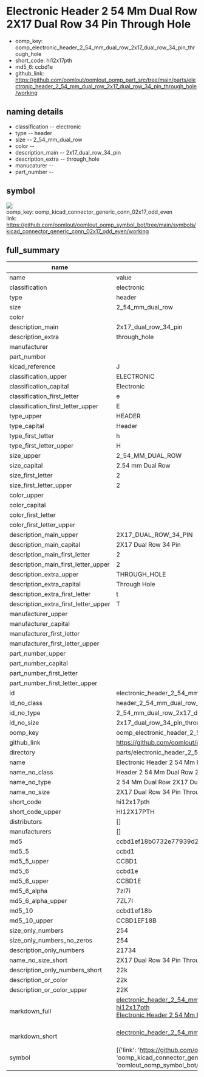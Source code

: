# Electronic Header 2 54 Mm Dual Row 2X17 Dual Row 34 Pin Through Hole

  
* oomp_key: oomp_electronic_header_2_54_mm_dual_row_2x17_dual_row_34_pin_through_hole 
* short_code: hi12x17pth
* md5_6: ccbd1e  
* github_link: https://github.com/oomlout/oomlout_oomp_part_src/tree/main/parts/electronic_header_2_54_mm_dual_row_2x17_dual_row_34_pin_through_hole/working  
## naming details
* classification -- electronic
* type -- header
* size -- 2_54_mm_dual_row
* color -- 
* description_main -- 2x17_dual_row_34_pin
* description_extra -- through_hole
* manucaturer -- 
* part_number -- 



## symbol

![](symbol/{index}}/working/working_600.png)  
oomp_key: oomp_kicad_connector_generic_conn_02x17_odd_even  
link: https://github.com/oomlout/oomlout_oomp_symbol_bot/tree/main/symbols/kicad_connector_generic_conn_02x17_odd_even/working  


## full_summary
| name | value | 
| --- | --- | 
| name | value | 
| classification | electronic | 
| type | header | 
| size | 2_54_mm_dual_row | 
| color |  | 
| description_main | 2x17_dual_row_34_pin | 
| description_extra | through_hole | 
| manufacturer |  | 
| part_number |  | 
| kicad_reference | J | 
| classification_upper | ELECTRONIC | 
| classification_capital | Electronic | 
| classification_first_letter | e | 
| classification_first_letter_upper | E | 
| type_upper | HEADER | 
| type_capital | Header | 
| type_first_letter | h | 
| type_first_letter_upper | H | 
| size_upper | 2_54_MM_DUAL_ROW | 
| size_capital | 2.54 mm Dual Row | 
| size_first_letter | 2 | 
| size_first_letter_upper | 2 | 
| color_upper |  | 
| color_capital |  | 
| color_first_letter |  | 
| color_first_letter_upper |  | 
| description_main_upper | 2X17_DUAL_ROW_34_PIN | 
| description_main_capital | 2X17 Dual Row 34 Pin | 
| description_main_first_letter | 2 | 
| description_main_first_letter_upper | 2 | 
| description_extra_upper | THROUGH_HOLE | 
| description_extra_capital | Through Hole | 
| description_extra_first_letter | t | 
| description_extra_first_letter_upper | T | 
| manufacturer_upper |  | 
| manufacturer_capital |  | 
| manufacturer_first_letter |  | 
| manufacturer_first_letter_upper |  | 
| part_number_upper |  | 
| part_number_capital |  | 
| part_number_first_letter |  | 
| part_number_first_letter_upper |  | 
| id | electronic_header_2_54_mm_dual_row_2x17_dual_row_34_pin_through_hole | 
| id_no_class | header_2_54_mm_dual_row_2x17_dual_row_34_pin_through_hole | 
| id_no_type | 2_54_mm_dual_row_2x17_dual_row_34_pin_through_hole | 
| id_no_size | 2x17_dual_row_34_pin_through_hole | 
| oomp_key | oomp_electronic_header_2_54_mm_dual_row_2x17_dual_row_34_pin_through_hole | 
| github_link | https://github.com/oomlout/oomlout_oomp_part_src/tree/main/parts/electronic_header_2_54_mm_dual_row_2x17_dual_row_34_pin_through_hole/working | 
| directory | parts/electronic_header_2_54_mm_dual_row_2x17_dual_row_34_pin_through_hole | 
| name | Electronic Header 2 54 Mm Dual Row 2X17 Dual Row 34 Pin Through Hole | 
| name_no_class | Header 2 54 Mm Dual Row 2X17 Dual Row 34 Pin Through Hole | 
| name_no_type | 2 54 Mm Dual Row 2X17 Dual Row 34 Pin Through Hole | 
| name_no_size | 2X17 Dual Row 34 Pin Through Hole | 
| short_code | hi12x17pth | 
| short_code_upper | HI12X17PTH | 
| distributors | [] | 
| manufacturers | [] | 
| md5 | ccbd1ef18b0732e77939d21109a9eef1 | 
| md5_5 | ccbd1 | 
| md5_5_upper | CCBD1 | 
| md5_6 | ccbd1e | 
| md5_6_upper | CCBD1E | 
| md5_6_alpha | 7zl7i | 
| md5_6_alpha_upper | 7ZL7I | 
| md5_10 | ccbd1ef18b | 
| md5_10_upper | CCBD1EF18B | 
| size_only_numbers | 254 | 
| size_only_numbers_no_zeros | 254 | 
| description_only_numbers | 21734 | 
| name_no_size_short | 2X17 Dual Row 34 Pin Through Hole | 
| description_only_numbers_short | 22k | 
| description_or_color | 22k | 
| description_or_color_upper | 22K | 
| markdown_full | [electronic_header_2_54_mm_dual_row_2x17_dual_row_34_pin_through_hole](https://github.com/oomlout/oomlout_oomp_part_src/tree/main/parts/electronic_header_2_54_mm_dual_row_2x17_dual_row_34_pin_through_hole/working)<br>[hi12x17pth](https://github.com/oomlout/oomlout_oomp_part_src/tree/main/parts/electronic_header_2_54_mm_dual_row_2x17_dual_row_34_pin_through_hole/working)<br>[Electronic Header 2 54 Mm Dual Row 2X17 Dual Row 34 Pin Through Hole](https://github.com/oomlout/oomlout_oomp_part_src/tree/main/parts/electronic_header_2_54_mm_dual_row_2x17_dual_row_34_pin_through_hole/working)<br><br> | 
| markdown_short | [electronic_header_2_54_mm_dual_row_2x17_dual_row_34_pin_through_hole](https://github.com/oomlout/oomlout_oomp_part_src/tree/main/parts/electronic_header_2_54_mm_dual_row_2x17_dual_row_34_pin_through_hole/working)<br><br> | 
| symbol | [{'link': 'https://github.com/oomlout/oomlout_oomp_symbol_bot/tree/main/symbols/kicad_connector_generic_conn_02x17_odd_even', 'oomp_key': 'oomp_kicad_connector_generic_conn_02x17_odd_even', 'directory': 'oomlout_oomp_symbol_bot/symbols/kicad_connector_generic_conn_02x17_odd_even//working/working.kicad_sym', 'index': 0}] | 
